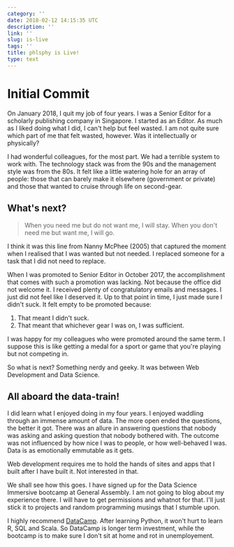 ```yaml
---
category: ''
date: 2018-02-12 14:15:35 UTC
description: ''
link: ''
slug: is-live
tags: ''
title: phlsphy is Live!
type: text
---
```


# Initial Commit

On January 2018, I quit my job of four years. I was a Senior Editor for a scholarly publishing company in Singapore. I started as an Editor. As much as I liked doing what I did, I can't help but feel wasted. I am not quite sure which part of me that felt wasted, however. Was it intellectually or physically?

I had wonderful colleagues, for the most part. We had a terrible system to work with. The technology stack was from the 90s and the management style was from the 80s. It felt like a little watering hole for an array of people: those that can barely make it elsewhere (government or private) and those that wanted to cruise through life on second-gear. 

## What's next?

> When you need me but do not want me, I will stay. When you don't need me but want me, I will go.

I think it was this line from Nanny McPhee (2005) that captured the moment when I realised that I was wanted but not needed. I replaced someone for a task that I did not need to replace.

When I was promoted to Senior Editor in October 2017, the accomplishment that comes with such a promotion was lacking. Not because the office did not welcome it. I received plenty of congratulatory emails and messages. I just did not feel like I deserved it. Up to that point in time, I just made sure I didn't suck. It felt empty to be promoted because:
1. That meant I didn't suck.
2. That meant that whichever gear I was on, I was sufficient.

I was happy for my colleagues who were promoted around the same term. I suppose this is like getting a medal for a sport or game that you're playing but not competing in. 

So what is next? Something nerdy and geeky. It was between Web Development and Data Science. 

## All aboard the data-train!

I did learn what I enjoyed doing in my four years. I enjoyed waddling through an immense amount of data. The more open ended the questions, the better it got. There was an allure in answering questions that nobody was asking and asking question that nobody bothered with. The outcome was not influenced by how nice I was to people, or how well-behaved I was. Data is as emotionally emmutable as it gets. 

Web development requires me to hold the hands of sites and apps that I built after I have built it. Not interested in that. 

We shall see how this goes. I have signed up for the Data Science Immersive bootcamp at General Assembly. I am not going to blog about my experience there. I will have to get permissions and whatnot for that. I'll just stick it to projects and random programming musings that I stumble upon. 

I highly recommend [DataCamp](https://www.datacamp.com/). After learning Python, it won't hurt to learn R, SQL and Scala. So DataCamp is longer term investment, while the bootcamp is to make sure I don't sit at home and rot in unemployement.